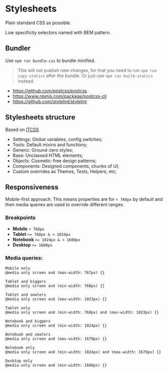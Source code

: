 # Stylesheets

Plain standard CSS as possible.

Low specificity selectors named with BEM pattern.

## Bundler

Use `npm run bundle-css` to bundle minified.

> This will not publish new changes, for that you need to run `npm run copy-statics` after the bundle. Or just use `npm run build-statics` instead.

- https://github.com/postcss/postcss
- https://www.npmjs.com/package/postcss-cli
- https://github.com/stylelint/stylelint

## Stylesheets structure

Based on [ITCSS](http://csswizardry.net/talks/2014/11/itcss-dafed.pdf)

- Settings: Global variables, config switches;
- Tools: Default mixins and functions;
- Generic: Ground-zero styles;
- Base: Unclassed HTML elements;
- Objects: Cosmetic-free design patterns;
- Components: Designed components, chunks of UI;
- Custom overrides as Themes, Tests, Helpers, etc;

## Responsiveness

Mobile-first approach. This means properties are for `< 768px` by default and then media queries are used to override different ranges.

### Breakpoints

- **Mobile** `< 768px`
- **Tablet** `>= 768px & < 1024px`
- **Notebook** `>= 1024px & < 1680px`
- **Desktop** `>= 1680px`

### Media queries:

```
Mobile only
@media only screen and (max-width: 767px) {}

Tablet and biggers
@media only screen and (min-width: 768px) {}

Tablet and smalers
@media only screen and (max-width: 1023px) {}

Tablet only
@media only screen and (min-width: 768px) and (max-width: 1023px) {}

Notebook and biggers
@media only screen and (min-width: 1024px) {}

Notebook and smalers
@media only screen and (max-width: 1679px) {}

Notebook only
@media only screen and (min-width: 1024px) and (max-width: 1679px) {}

Desktop only
@media only screen and (min-width: 1680px) {}
```
